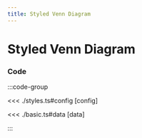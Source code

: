 ```yaml
---
title: Styled Venn Diagram
---
```


# Styled Venn Diagram

<script setup>
import {config} from './styles';
</script>

<VennDiagramChart
  :options="config.options"
  :data="config.data"
/>

### Code

:::code-group

<<< ./styles.ts#config [config]

<<< ./basic.ts#data [data]

:::
